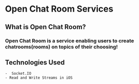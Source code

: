 #  Open Chat Room Services

## **What is Open Chat Room?**
### Open Chat Room is a service enabling users to create chatrooms(rooms) on topics of their choosing!

## **Technologies Used**
    -  Socket.IO
    - Read and Write Streams in iOS

